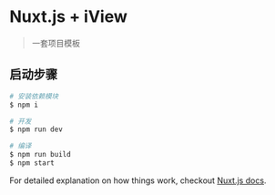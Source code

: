 # Nuxt.js + iView 

> 一套项目模板

## 启动步骤

``` bash
# 安装依赖模块
$ npm i

# 开发
$ npm run dev

# 编译
$ npm run build
$ npm start

```

For detailed explanation on how things work, checkout [Nuxt.js docs](https://nuxtjs.org).
